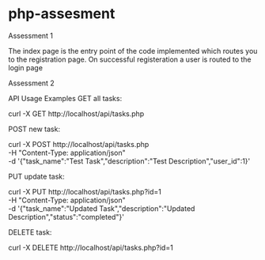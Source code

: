 # php-assesment

Assessment 1

The index page is the entry point of the code implemented which routes you to the registration page. On successful registeration a user  is routed to the login page

Assessment 2

API Usage Examples
GET all tasks:

curl -X GET http://localhost/api/tasks.php

POST new task:

curl -X POST http://localhost/api/tasks.php \
-H "Content-Type: application/json" \
-d '{"task_name":"Test Task","description":"Test Description","user_id":1}'

PUT update task:

curl -X PUT http://localhost/api/tasks.php?id=1 \
-H "Content-Type: application/json" \
-d '{"task_name":"Updated Task","description":"Updated Description","status":"completed"}'

DELETE task:

curl -X DELETE http://localhost/api/tasks.php?id=1